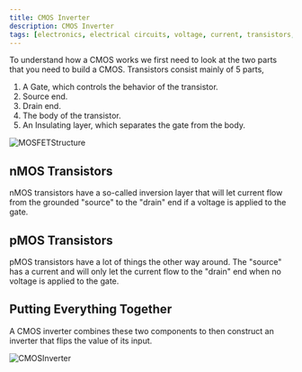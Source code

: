 ```yaml
---
title: CMOS Inverter
description: CMOS Inverter
tags: [electronics, electrical circuits, voltage, current, transistors, mosfet, cmos, nmos, pmos]
---
```


To understand how a CMOS works we first need to look at the two parts that you need to build a CMOS. Transistors consist mainly of 5 parts,

1. A Gate, which controls the behavior of the transistor.
2. Source end.
3. Drain end.
4. The body of the transistor.
5. An Insulating layer, which separates the gate from the body.

![MOSFETStructure](/img/electronics/MOSFETStructure.png)

## nMOS Transistors

nMOS transistors have a so-called inversion layer that will let current flow from the grounded "source" to the "drain" end if a voltage is applied to the gate.

## pMOS Transistors

pMOS transistors have a lot of things the other way around. The "source" has a current and will only let the current flow to the "drain" end when no voltage is applied to the gate.

## Putting Everything Together

A CMOS inverter combines these two components to then construct an inverter that flips the value of its input.

![CMOSInverter](/img/electronics/CMOSInverter.png)
